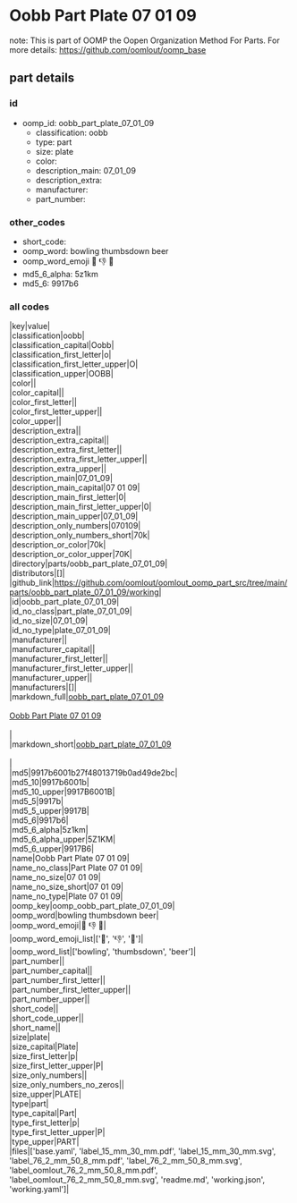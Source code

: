 # Oobb Part Plate 07 01 09  

note: This is part of OOMP the Oopen Organization Method For Parts. For more details: https://github.com/oomlout/oomp_base

##  part details





### id
* oomp_id: oobb_part_plate_07_01_09
  * classification: oobb
  * type: part
  * size: plate
  * color: 
  * description_main: 07_01_09
  * description_extra: 
  * manufacturer: 
  * part_number: 

### other_codes
* short_code: 
* oomp_word: bowling thumbsdown beer
* oomp_word_emoji :bowling: :thumbsdown: :beer:
* md5_6_alpha: 5z1km
* md5_6: 9917b6

### all codes 
|key|value|  
|classification|oobb|  
|classification_capital|Oobb|  
|classification_first_letter|o|  
|classification_first_letter_upper|O|  
|classification_upper|OOBB|  
|color||  
|color_capital||  
|color_first_letter||  
|color_first_letter_upper||  
|color_upper||  
|description_extra||  
|description_extra_capital||  
|description_extra_first_letter||  
|description_extra_first_letter_upper||  
|description_extra_upper||  
|description_main|07_01_09|  
|description_main_capital|07 01 09|  
|description_main_first_letter|0|  
|description_main_first_letter_upper|0|  
|description_main_upper|07_01_09|  
|description_only_numbers|070109|  
|description_only_numbers_short|70k|  
|description_or_color|70k|  
|description_or_color_upper|70K|  
|directory|parts/oobb_part_plate_07_01_09|  
|distributors|[]|  
|github_link|https://github.com/oomlout/oomlout_oomp_part_src/tree/main/parts/oobb_part_plate_07_01_09/working|  
|id|oobb_part_plate_07_01_09|  
|id_no_class|part_plate_07_01_09|  
|id_no_size|07_01_09|  
|id_no_type|plate_07_01_09|  
|manufacturer||  
|manufacturer_capital||  
|manufacturer_first_letter||  
|manufacturer_first_letter_upper||  
|manufacturer_upper||  
|manufacturers|[]|  
|markdown_full|[oobb_part_plate_07_01_09](https://github.com/oomlout/oomlout_oomp_part_src/tree/main/parts/oobb_part_plate_07_01_09/working)<br>[](https://github.com/oomlout/oomlout_oomp_part_src/tree/main/parts/oobb_part_plate_07_01_09/working)<br>[Oobb Part Plate 07 01 09](https://github.com/oomlout/oomlout_oomp_part_src/tree/main/parts/oobb_part_plate_07_01_09/working)<br><br>|  
|markdown_short|[oobb_part_plate_07_01_09](https://github.com/oomlout/oomlout_oomp_part_src/tree/main/parts/oobb_part_plate_07_01_09/working)<br><br>|  
|md5|9917b6001b27f48013719b0ad49de2bc|  
|md5_10|9917b6001b|  
|md5_10_upper|9917B6001B|  
|md5_5|9917b|  
|md5_5_upper|9917B|  
|md5_6|9917b6|  
|md5_6_alpha|5z1km|  
|md5_6_alpha_upper|5Z1KM|  
|md5_6_upper|9917B6|  
|name|Oobb Part Plate 07 01 09|  
|name_no_class|Part Plate 07 01 09|  
|name_no_size|07 01 09|  
|name_no_size_short|07 01 09|  
|name_no_type|Plate 07 01 09|  
|oomp_key|oomp_oobb_part_plate_07_01_09|  
|oomp_word|bowling thumbsdown beer|  
|oomp_word_emoji|:bowling: :thumbsdown: :beer:|  
|oomp_word_emoji_list|[':bowling:', ':thumbsdown:', ':beer:']|  
|oomp_word_list|['bowling', 'thumbsdown', 'beer']|  
|part_number||  
|part_number_capital||  
|part_number_first_letter||  
|part_number_first_letter_upper||  
|part_number_upper||  
|short_code||  
|short_code_upper||  
|short_name||  
|size|plate|  
|size_capital|Plate|  
|size_first_letter|p|  
|size_first_letter_upper|P|  
|size_only_numbers||  
|size_only_numbers_no_zeros||  
|size_upper|PLATE|  
|type|part|  
|type_capital|Part|  
|type_first_letter|p|  
|type_first_letter_upper|P|  
|type_upper|PART|  
|files|['base.yaml', 'label_15_mm_30_mm.pdf', 'label_15_mm_30_mm.svg', 'label_76_2_mm_50_8_mm.pdf', 'label_76_2_mm_50_8_mm.svg', 'label_oomlout_76_2_mm_50_8_mm.pdf', 'label_oomlout_76_2_mm_50_8_mm.svg', 'readme.md', 'working.json', 'working.yaml']|  
